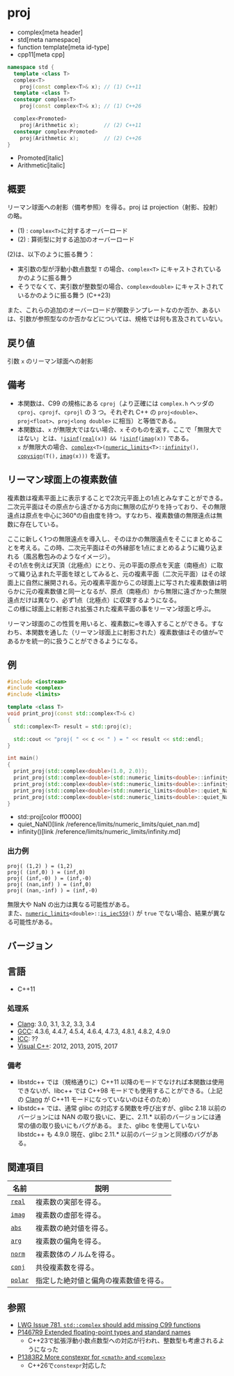# proj
* complex[meta header]
* std[meta namespace]
* function template[meta id-type]
* cpp11[meta cpp]

```cpp
namespace std {
  template <class T>
  complex<T>
    proj(const complex<T>& x); // (1) C++11
  template <class T>
  constexpr complex<T>
    proj(const complex<T>& x); // (1) C++26

  complex<Promoted>
    proj(Arithmetic x);        // (2) C++11
  constexpr complex<Promoted>
    proj(Arithmetic x);        // (2) C++26
}
```
* Promoted[italic]
* Arithmetic[italic]

## 概要
リーマン球面への射影（備考参照）を得る。proj は projection（射影、投射）の略。

- (1) : `complex<T>`に対するオーバーロード
- (2) : 算術型に対する追加のオーバーロード

(2)は、以下のように振る舞う：

- 実引数の型が浮動小数点数型 `T` の場合、`complex<T>` にキャストされているかのように振る舞う
- そうでなくて、実引数が整数型の場合、`complex<double>` にキャストされているかのように振る舞う (C++23)

また、これらの追加のオーバーロードが関数テンプレートなのか否か、あるいは、引数が参照型なのか否かなどについては、規格では何も言及されていない。

## 戻り値
引数 `x` のリーマン球面への射影


## 備考
- 本関数は、C99 の規格にある `cproj`（より正確には `complex.h` ヘッダの `cproj`、`cprojf`、`cprojl` の 3 つ。それぞれ C++ の `proj<double>`、`proj<float>`、`proj<long double>` に相当）と等価である。  
- 本関数は、`x` が無限大ではない場合、`x` そのものを返す。ここで「無限大ではない」とは、`!`[`isinf`](/reference/cmath/isinf.md)`(`[`real`](real.md)`(x)) && !`[`isinf`](/reference/cmath/isinf.md)`(`[`imag`](imag.md)`(x))` である。  
	`x` が無限大の場合、[`complex`](op_constructor.md)`<T>(`[`numeric_limits`](/reference/limits/numeric_limits.md)`<T>::`[`infinity`](/reference/limits/numeric_limits/infinity.md)`(),` [`copysign`](/reference/cmath/copysign.md)`(T(),` [`imag`](imag.md)`(x)))` を返す。

## リーマン球面上の複素数値
複素数は複素平面上に表示することで2次元平面上の1点とみなすことができる。  
二次元平面はその原点から遠ざかる方向に無限の広がりを持っており、その無限遠点は原点を中心に360°の自由度を持つ。すなわち、複素数値の無限遠点は無数に存在している。

ここに新しく1つの無限遠点を導入し、そのほかの無限遠点をそこにまとめることを考える。この時、二次元平面はその外縁部を1点にまとめるように織り込まれる（風呂敷包みのようなイメージ）。  
その1点を例えば天頂（北極点）にとり、元の平面の原点を天底（南極点）に取って織り込まれた平面を球としてみると、元の複素平面（二次元平面）はその球面上に自然に展開される。元の複素平面からこの球面上に写された複素数値は明らかに元の複素数値と同一となるが、原点（南極点）から無限に遠ざかった無限遠点だけは異なり、必ず1点（北極点）に収束するようになる。  
この様に球面上に射影され拡張された複素平面の事をリーマン球面と呼ぶ。

リーマン球面のこの性質を用いると、複素数に`∞`を導入することができる。すなわち、本関数を通した（リーマン球面上に射影された）複素数値はその値が`∞`であるかを統一的に扱うことができるようになる。

## 例
```cpp example
#include <iostream>
#include <complex>
#include <limits>

template <class T>
void print_proj(const std::complex<T>& c)
{
  std::complex<T> result = std::proj(c);

  std::cout << "proj( " << c << " ) = " << result << std::endl;
}

int main()
{
  print_proj(std::complex<double>(1.0, 2.0));
  print_proj(std::complex<double>(std::numeric_limits<double>::infinity(), 0.0));
  print_proj(std::complex<double>(std::numeric_limits<double>::infinity(), -0.0));
  print_proj(std::complex<double>(std::numeric_limits<double>::quiet_NaN(), std::numeric_limits<double>::infinity()));
  print_proj(std::complex<double>(std::numeric_limits<double>::quiet_NaN(), -std::numeric_limits<double>::infinity()));
}
```
* std::proj[color ff0000]
* quiet_NaN()[link /reference/limits/numeric_limits/quiet_nan.md]
* infinity()[link /reference/limits/numeric_limits/infinity.md]

### 出力例
```
proj( (1,2) ) = (1,2)
proj( (inf,0) ) = (inf,0)
proj( (inf,-0) ) = (inf,-0)
proj( (nan,inf) ) = (inf,0)
proj( (nan,-inf) ) = (inf,-0)
```

無限大や NaN の出力は異なる可能性がある。  
また、[`numeric_limits`](/reference/limits/numeric_limits.md)`<double>::`[`is_iec559`](/reference/limits/numeric_limits/is_iec559.md)`()` が `true` でない場合、結果が異なる可能性がある。


## バージョン
## 言語
- C++11

### 処理系
- [Clang](/implementation.md#clang): 3.0, 3.1, 3.2, 3.3, 3.4
- [GCC](/implementation.md#gcc): 4.3.6, 4.4.7, 4.5.4, 4.6.4, 4.7.3, 4.8.1, 4.8.2, 4.9.0
- [ICC](/implementation.md#icc): ??
- [Visual C++](/implementation.md#visual_cpp): 2012, 2013, 2015, 2017

### 備考
- libstdc++ では（規格通りに）C++11 以降のモードでなければ本関数は使用できないが、libc++ では C++98 モードでも使用することができる。（上記の [Clang](/implementation.md#clang) が C++11 モードになっていないのはそのため）
- libstdc++ では、通常 glibc の対応する関数を呼び出すが、glibc 2.18 以前のバージョンには NAN の取り扱いに、更に、2.11.\* 以前のバージョンには通常の値の取り扱いにもバグがある。
	また、glibc を使用していない libstdc++ も 4.9.0 現在、glibc 2.11.\* 以前のバージョンと同様のバグがある。


## 関連項目
| 名前                               | 説明                                   |
|------------------------------------|----------------------------------------|
| [`real`](real.md)                  | 複素数の実部を得る。                   |
| [`imag`](imag.md)                  | 複素数の虚部を得る。                   |
| [`abs`](abs.md)                    | 複素数の絶対値を得る。                 |
| [`arg`](arg.md)                    | 複素数の偏角を得る。                   |
| [`norm`](norm.md)                  | 複素数体のノルムを得る。               |
| [`conj`](conj.md)                  | 共役複素数を得る。                     |
| [`polar`](polar.md)                | 指定した絶対値と偏角の複素数値を得る。 |


## 参照
- [LWG Issue 781. `std::complex` should add missing C99 functions](http://www.open-std.org/jtc1/sc22/wg21/docs/lwg-defects.html#781)
- [P1467R9 Extended floating-point types and standard names](https://www.open-std.org/jtc1/sc22/wg21/docs/papers/2022/p1467r9.html)
    - C++23で拡張浮動小数点数型への対応が行われ、整数型も考慮されるようになった
- [P1383R2 More constexpr for `<cmath>` and `<complex>`](https://open-std.org/jtc1/sc22/wg21/docs/papers/2023/p1383r2.pdf)
    - C++26で`constexpr`対応した
